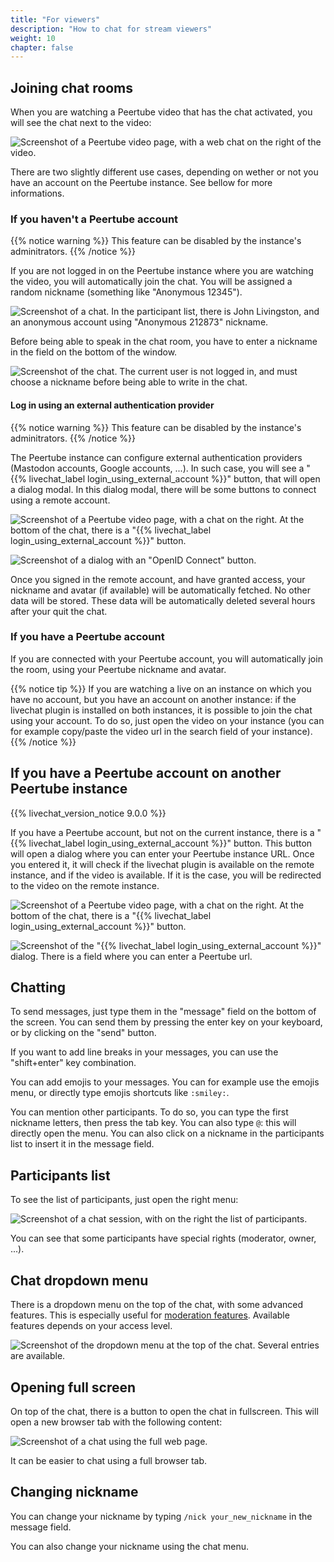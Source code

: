 ```yaml
---
title: "For viewers"
description: "How to chat for stream viewers"
weight: 10
chapter: false
---
```


## Joining chat rooms

When you are watching a Peertube video that has the chat activated, you will see the chat next to the video:

![Screenshot of a Peertube video page, with a web chat on the right of the video.](/peertube-plugin-livechat/images/chat.png?classes=shadow,border&height=200px "Chat screenshot")

There are two slightly different use cases, depending on wether or not you have an account on the Peertube instance.
See bellow for more informations.

### If you haven't a Peertube account

{{% notice warning %}}
This feature can be disabled by the instance's adminitrators.
{{% /notice %}}

If you are not logged in on the Peertube instance where you are watching the video, you will automatically join the chat.
You will be assigned a random nickname (something like "Anonymous 12345").

![Screenshot of a chat. In the participant list, there is John Livingston, and an anonymous account using "Anonymous 212873" nickname.](/peertube-plugin-livechat/images/chat_with_anonymous.png?classes=shadow,border&height=200px "Chat with an anonymous user")

Before being able to speak in the chat room, you have to enter a nickname in the field on the bottom of the window.

![Screenshot of the chat. The current user is not logged in, and must choose a nickname before being able to write in the chat.](/peertube-plugin-livechat/images/chat_anonymous.png?classes=shadow,border&height=200px "Joining chat when not connected")

#### Log in using an external authentication provider

{{% notice warning %}}
This feature can be disabled by the instance's adminitrators.
{{% /notice %}}

The Peertube instance can configure external authentication providers (Mastodon accounts, Google accounts, ...).
In such case, you will see a "{{% livechat_label login_using_external_account %}}" button, that will open a dialog modal.
In this dialog modal, there will be some buttons to connect using a remote account.

![Screenshot of a Peertube video page, with a chat on the right. At the bottom of the chat, there is a "{{% livechat_label login_using_external_account %}}" button.](/peertube-plugin-livechat/images/external_login_button.png?classes=shadow,border&height=200px "{{% livechat_label login_using_external_account %}} button")

![Screenshot of a dialog with an "OpenID Connect" button.](/peertube-plugin-livechat/images/external_login_dialog_oidc.png?classes=shadow,border&height=200px "External login dialog - OpenID Connect")

Once you signed in the remote account, and have granted access, your nickname and avatar (if available) will be automatically fetched.
No other data will be stored.
These data will be automatically deleted several hours after your quit the chat.

### If you have a Peertube account

If you are connected with your Peertube account, you will automatically join the room, using your Peertube nickname and avatar.

{{% notice tip %}}
If you are watching a live on an instance on which you have no account, but you have an account on another instance:
if the livechat plugin is installed on both instances, it is possible to join the chat using your account.
To do so, just open the video on your instance (you can for example copy/paste the video url in the search field of your instance).
{{% /notice %}}

## If you have a Peertube account on another Peertube instance

{{% livechat_version_notice  9.0.0 %}}

If you have a Peertube account, but not on the current instance, there is a "{{% livechat_label login_using_external_account %}}" button.
This button will open a dialog where you can enter your Peertube instance URL.
Once you entered it, it will check if the livechat plugin is available on the remote instance, and if the video is available.
If it is the case, you will be redirected to the video on the remote instance.

![Screenshot of a Peertube video page, with a chat on the right. At the bottom of the chat, there is a "{{% livechat_label login_using_external_account %}}" button.](/peertube-plugin-livechat/images/external_login_button.png?classes=shadow,border&height=200px "{{% livechat_label login_using_external_account %}} button")

![Screenshot of the "{{% livechat_label login_using_external_account %}}" dialog. There is a field where you can enter a Peertube url.](/peertube-plugin-livechat/images/external_login_dialog.png?classes=shadow,border&height=200px "External login dialog")

## Chatting

To send messages, just type them in the "message" field on the bottom of the screen.
You can send them by pressing the enter key on your keyboard, or by clicking on the "send" button.

If you want to add line breaks in your messages, you can use the "shift+enter" key combination.

You can add emojis to your messages.
You can for example use the emojis menu, or directly type emojis shortcuts like `:smiley:`.

You can mention other participants.
To do so, you can type the first nickname letters, then press the tab key.
You can also type `@`: this will directly open the menu.
You can also click on a nickname in the participants list to insert it in the message field.

## Participants list

To see the list of participants, just open the right menu:

![Screenshot of a chat session, with on the right the list of participants.](/peertube-plugin-livechat/images/open_participants_list.png?classes=shadow,border&height=200px "Participants list")

You can see that some participants have special rights (moderator, owner, ...).

## Chat dropdown menu

There is a dropdown menu on the top of the chat, with some advanced features.
This is especially useful for [moderation features](/peertube-plugin-livechat/documentation/user/streamers/moderation).
Available features depends on your access level.

![Screenshot of the dropdown menu at the top of the chat. Several entries are available.](/peertube-plugin-livechat/images/top_menu.png?classes=shadow,border&height=200px "Chat menu")

## Opening full screen

On top of the chat, there is a button to open the chat in fullscreen.
This will open a new browser tab with the following content:

![Screenshot of a chat using the full web page.](/peertube-plugin-livechat/images/fullscreen.png?classes=shadow,border&height=200px "Fullscreen chat screenshot")

It can be easier to chat using a full browser tab.

## Changing nickname

You can change your nickname by typing `/nick your_new_nickname` in the message field.

You can also change your nickname using the chat menu.
